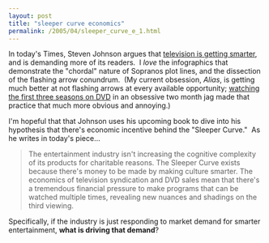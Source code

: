 ```yaml
---
layout: post
title: "sleeper curve economics"
permalink: /2005/04/sleeper_curve_e_1.html
---
```


<p>In today's Times, Steven Johnson argues that <a href="http://www.nytimes.com/2005/04/24/magazine/24TV.html?pagewanted=all&amp;position=">television is getting smarter</a>, and is demanding more of its readers.&nbsp; I <em>love</em> the infographics that demonstrate the &quot;chordal&quot; nature of Sopranos plot lines, and the dissection of the flashing arrow conundrum.&nbsp; (My current obsession, <em>Alias</em>, is getting much better at not flashing arrows at every available opportunity; <a href="http://sippey.typepad.com/filtered/2005/01/fandom_in_a_vac.html">watching the first three seasons on DVD</a> in an obsessive two month jag made that practice that much more obvious and annoying.)</p>

<p>I'm hopeful that that Johnson uses his upcoming book to dive into his hypothesis that there's economic incentive behind the &quot;Sleeper Curve.&quot;&nbsp; As he writes in today's piece...</p><blockquote dir="ltr" style="margin-right: 0px;"><p>The entertainment industry isn't increasing the cognitive complexity of its products for charitable reasons. The Sleeper Curve exists because there's money to be made by making culture smarter. The economics of television syndication and DVD sales mean that there's a tremendous financial pressure to make programs that can be watched multiple times, revealing new nuances and shadings on the third viewing.</p></blockquote><p>Specifically, if the industry is just responding to market demand for smarter entertainment, <strong>what is driving that demand</strong>?</p>


